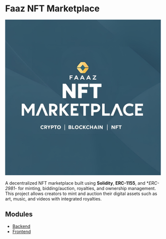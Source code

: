 # Faaz NFT Marketplace

![Faaz NFT Marketplace](assets/images/faaz-nft-marketplace.png)

A decentralized NFT marketplace built using **Solidity**, **ERC-1155**, and **ERC-2981*- for minting, bidding/auction, royalties, and ownership management. This project allows creators to mint and auction their digital assets such as art, music, and videos with integrated royalties.

## Modules

- [Backend](./backend/README.md)
- [Frontend](./frontend/README.md)

